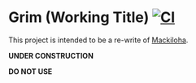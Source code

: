 # Grim (Working Title) [![CI](https://github.com/PikminGuts92/grim/workflows/CI/badge.svg)](https://github.com/PikminGuts92/grim/actions?query=workflow%3ACI)
This project is intended to be a re-write of [Mackiloha](https://github.com/PikminGuts92/Mackiloha).

**UNDER CONSTRUCTION**

**DO NOT USE**